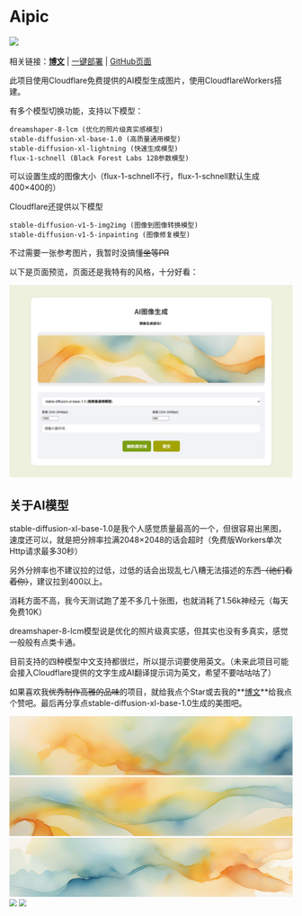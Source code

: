 # Aipic

![](./images/1920×400.png)

相关链接：**[博文](https://teahush.link/编程/Aipic图片生成项目)** | [一键部署](https://deploy.workers.cloudflare.com/?url=https://github.com/2010HCY/Aipic) | [GitHub页面](https://github.com/2010HCY/Aipic)

此项目使用Cloudflare免费提供的AI模型生成图片，使用CloudflareWorkers搭建。

有多个模型切换功能，支持以下模型：

```
dreamshaper-8-lcm (优化的照片级真实感模型)
stable-diffusion-xl-base-1.0 (高质量通用模型)
stable-diffusion-xl-lightning (快速生成模型)
flux-1-schnell (Black Forest Labs 12B参数模型)
```

可以设置生成的图像大小（flux-1-schnell不行，flux-1-schnell默认生成400×400的）

Cloudflare还提供以下模型

```
stable-diffusion-v1-5-img2img (图像到图像转换模型)
stable-diffusion-v1-5-inpainting (图像修复模型)
```

不过需要一张参考图片，我暂时没搞懂~~坐等PR~~

以下是页面预览，页面还是我特有的风格，十分好看：

<img src="./images/Demo.png" style="zoom:80%;" />

## 关于AI模型

stable-diffusion-xl-base-1.0是我个人感觉质量最高的一个，但很容易出黑图，速度还可以，就是把分辨率拉满2048×2048的话会超时（免费版Workers单次Http请求最多30秒）

另外分辨率也不建议拉的过低，过低的话会出现乱七八糟无法描述的东西~~（祂们看着你）~~，建议拉到400以上。

消耗方面不高，我今天测试跑了差不多几十张图，也就消耗了1.56k神经元（每天免费10K）

dreamshaper-8-lcm模型说是优化的照片级真实感，但其实也没有多真实，感觉一般般有点类卡通。

目前支持的四种模型中文支持都很烂，所以提示词要使用英文。（未来此项目可能会接入Cloudflare提供的文字生成AI翻译提示词为英文，希望不要咕咕咕了）



如果喜欢我~~优秀制作高雅的品味~~的项目，就给我点个Star或去我的**[博文](https://teahush.link/编程/Aipic图片生成项目)**给我点个赞吧。最后再分享点stable-diffusion-xl-base-1.0生成的美图吧。

<img src="./images/DemoImg1.png" style="zoom:80%;" />

<img src="./images/DemoImg2.png" style="zoom:80%;" />

<img src="./images/DemoImg3.png" style="zoom:80%;" />

<img src="./images/1920×1080.png" style="zoom:80%;" />

<img src="./images/512×512.png" style="zoom:80%;" />